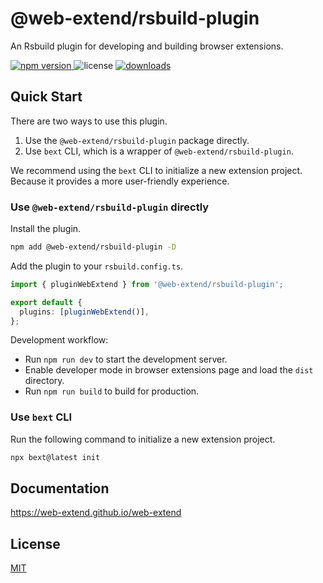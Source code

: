 # @web-extend/rsbuild-plugin

An Rsbuild plugin for developing and building browser extensions.

<p>
  <a href="https://npmjs.com/package/@web-extend/rsbuild-plugin">
   <img src="https://img.shields.io/npm/v/@web-extend/rsbuild-plugin?style=flat-square&colorA=564341&colorB=EDED91" alt="npm version" />
  </a>
  <img src="https://img.shields.io/badge/License-MIT-blue.svg?style=flat-square&colorA=564341&colorB=EDED91" alt="license" />
  <a href="https://npmcharts.com/compare/@web-extend/rsbuild-plugin?minimal=true"><img src="https://img.shields.io/npm/dm/@web-extend/rsbuild-plugin.svg?style=flat-square&colorA=564341&colorB=EDED91" alt="downloads" /></a>
</p>

## Quick Start

There are two ways to use this plugin.

1. Use the `@web-extend/rsbuild-plugin` package directly.
2. Use `bext` CLI, which is a wrapper of `@web-extend/rsbuild-plugin`.

We recommend using the `bext` CLI to initialize a new extension project. Because it provides a more user-friendly experience.

### Use `@web-extend/rsbuild-plugin` directly

Install the plugin.

```bash
npm add @web-extend/rsbuild-plugin -D
```

Add the plugin to your `rsbuild.config.ts`.

```ts
import { pluginWebExtend } from '@web-extend/rsbuild-plugin';

export default {
  plugins: [pluginWebExtend()],
};
```

Development workflow:

- Run `npm run dev` to start the development server.
- Enable developer mode in browser extensions page and load the `dist` directory.
- Run `npm run build` to build for production.

### Use `bext` CLI

Run the following command to initialize a new extension project.

```bash
npx bext@latest init
```

## Documentation

https://web-extend.github.io/web-extend

## License

[MIT](./LICENSE)
